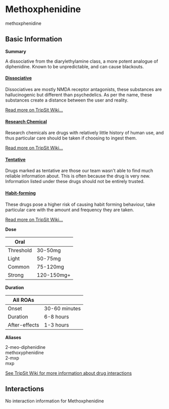 # Methoxphenidine

methoxphenidine

## Basic Information

**Summary**

A dissociative from the diarylethylamine class, a more potent analogue of diphenidine. Known to be unpredictable, and can cause blackouts.

#### [Dissociative](/category/dissociative)

Dissociatives are mostly NMDA receptor antagonists, these substances are hallucinogenic but different than psychedelics. As per the name, these substances create a distance between the user and reality.

[Read more on TripSit Wiki...](#{category.wiki})

#### [Research Chemical](/category/research-chemical)

Research chemicals are drugs with relatively little history of human use, and thus particular care should be taken if choosing to ingest them.

[Read more on TripSit Wiki...](#{category.wiki})

#### [Tentative](/category/tentative)

Drugs marked as tentative are those our team wasn't able to find much reliable information about. This is often because the drug is very new. Information listed under these drugs should not be entirely trusted.

#### [Habit-forming](/category/habit-forming)

These drugs pose a higher risk of causing habit forming behaviour, take particular care with the amount and frequency they are taken.

[Read more on TripSit Wiki...](#{category.wiki})

**Dose**

| Oral      |            |
| --------- | ---------- |
| Threshold | 30-50mg    |
| Light     | 50-75mg    |
| Common    | 75-120mg   |
| Strong    | 120-150mg+ |

**Duration**

| All ROAs      |               |
| ------------- | ------------- |
| Onset         | 30-60 minutes |
| Duration      | 6-8 hours     |
| After-effects | 1-3 hours     |

**Aliases**

2-meo-diphenidine  
methoxyphenidine  
2-mxp  
mxp  

[See TripSit Wiki for more information about drug interactions](http://combo.tripsit.me/)

## Interactions

No interaction information for Methoxphenidine